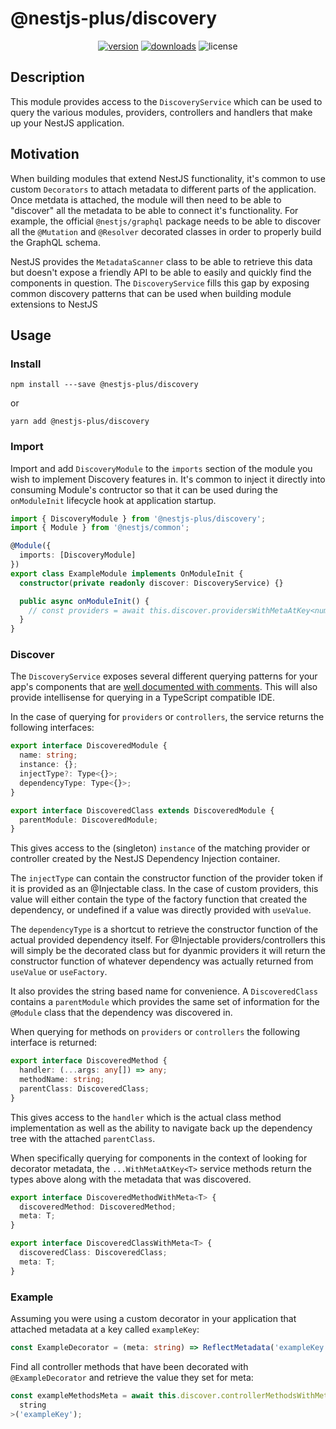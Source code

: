# @nestjs-plus/discovery

<p align="center">
<a href="https://www.npmjs.com/package/@nestjs-plus/discovery"><img src="https://img.shields.io/npm/v/@nestjs-plus/discovery.svg?style=flat" alt="version" /></a>
<a href="https://www.npmjs.com/package/@nestjs-plus/discovery"><img alt="downloads" src="https://img.shields.io/npm/dt/@nestjs-plus/discovery.svg?style=flat"></a>
<img alt="license" src="https://img.shields.io/npm/l/@nestjs-plus/discovery.svg">
</p>

## Description

This module provides access to the `DiscoveryService` which can be used to query the various modules, providers, controllers and handlers that make up your NestJS application.

## Motivation

When building modules that extend NestJS functionality, it's common to use custom `Decorators` to attach metadata to different parts of the application. Once metdata is attached, the module will then need to be able to "discover" all the metadata to be able to connect it's functionality. For example, the official `@nestjs/graphql` package needs to be able to discover all the `@Mutation` and `@Resolver` decorated classes in order to properly build the GraphQL schema.

NestJS provides the `MetadataScanner` class to be able to retrieve this data but doesn't expose a friendly API to be able to easily and quickly find the components in question. The `DiscoveryService` fills this gap by exposing common discovery patterns that can be used when building module extensions to NestJS

## Usage

### Install

`npm install ---save @nestjs-plus/discovery`

or

`yarn add @nestjs-plus/discovery`

### Import

Import and add `DiscoveryModule` to the `imports` section of the module you wish to implement Discovery features in. It's common to inject it directly into consuming Module's contructor so that it can be used during the `onModuleInit` lifecycle hook at application startup.

```typescript
import { DiscoveryModule } from '@nestjs-plus/discovery';
import { Module } from '@nestjs/common';

@Module({
  imports: [DiscoveryModule]
})
export class ExampleModule implements OnModuleInit {
  constructor(private readonly discover: DiscoveryService) {}

  public async onModuleInit() {
    // const providers = await this.discover.providersWithMetaAtKey<number>('metaKey')
  }
}
```

### Discover

The `DiscoveryService` exposes several different querying patterns for your app's components that are [well documented with comments](src/discovery.service.ts). This will also provide intellisense for querying in a TypeScript compatible IDE.

In the case of querying for `providers` or `controllers`, the service returns the following interfaces:

```typescript
export interface DiscoveredModule {
  name: string;
  instance: {};
  injectType?: Type<{}>;
  dependencyType: Type<{}>;
}

export interface DiscoveredClass extends DiscoveredModule {
  parentModule: DiscoveredModule;
}
```

This gives access to the (singleton) `instance` of the matching provider or controller created by the NestJS Dependency Injection container.

The `injectType` can contain the constructor function of the provider token if it is provided as an @Injectable class. In the case of custom providers, this value will either contain the type of the factory function that created the dependency, or undefined if a value was directly provided with `useValue`.

The `dependencyType` is a shortcut to retrieve the constructor function of the actual provided dependency itself. For @Injectable providers/controllers this will simply be the decorated class but for dyanmic providers it will return the constructor function of whatever dependency was actually returned from `useValue` or `useFactory`.

It also provides the string based name for convenience. A `DiscoveredClass` contains a `parentModule` which provides the same set of information for the `@Module` class that the dependency was discovered in.

When querying for methods on `providers` or `controllers` the following interface is returned:

```typescript
export interface DiscoveredMethod {
  handler: (...args: any[]) => any;
  methodName: string;
  parentClass: DiscoveredClass;
}
```

This gives access to the `handler` which is the actual class method implementation as well as the ability to navigate back up the dependency tree with the attached `parentClass`.

When specifically querying for components in the context of looking for decorator metadata, the `...WithMetaAtKey<T>` service methods return the types above along with the metadata that was discovered.

```typescript
export interface DiscoveredMethodWithMeta<T> {
  discoveredMethod: DiscoveredMethod;
  meta: T;
}

export interface DiscoveredClassWithMeta<T> {
  discoveredClass: DiscoveredClass;
  meta: T;
}
```

### Example

Assuming you were using a custom decorator in your application that attached metadata at a key called `exampleKey`:

```typescript
const ExampleDecorator = (meta: string) => ReflectMetadata('exampleKey', meta);
```

Find all controller methods that have been decorated with `@ExampleDecorator` and retrieve the value they set for meta:

```typescript
const exampleMethodsMeta = await this.discover.controllerMethodsWithMetaAtKey<
  string
>('exampleKey');
```
